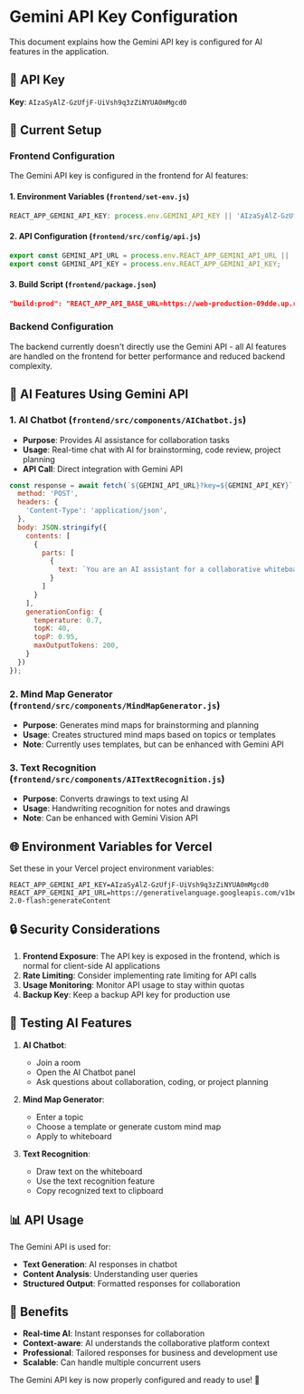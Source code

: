 # Gemini API Key Configuration

This document explains how the Gemini API key is configured for AI features in the application.

## 🔑 API Key

**Key**: `AIzaSyAlZ-GzUfjF-UiVsh9q3zZiNYUA0mMgcd0`

## 🎯 Current Setup

### Frontend Configuration

The Gemini API key is configured in the frontend for AI features:

#### 1. Environment Variables (`frontend/set-env.js`)
```javascript
REACT_APP_GEMINI_API_KEY: process.env.GEMINI_API_KEY || 'AIzaSyAlZ-GzUfjF-UiVsh9q3zZiNYUA0mMgcd0'
```

#### 2. API Configuration (`frontend/src/config/api.js`)
```javascript
export const GEMINI_API_URL = process.env.REACT_APP_GEMINI_API_URL || 'https://generativelanguage.googleapis.com/v1beta/models/gemini-2.0-flash:generateContent';
export const GEMINI_API_KEY = process.env.REACT_APP_GEMINI_API_KEY;
```

#### 3. Build Script (`frontend/package.json`)
```json
"build:prod": "REACT_APP_API_BASE_URL=https://web-production-09dde.up.railway.app REACT_APP_SOCKET_URL=https://web-production-09dde.up.railway.app REACT_APP_FRONTEND_URL=https://collab-board-jade.vercel.app REACT_APP_GEMINI_API_KEY=AIzaSyAlZ-GzUfjF-UiVsh9q3zZiNYUA0mMgcd0 react-scripts build"
```

### Backend Configuration

The backend currently doesn't directly use the Gemini API - all AI features are handled on the frontend for better performance and reduced backend complexity.

## 🤖 AI Features Using Gemini API

### 1. AI Chatbot (`frontend/src/components/AIChatbot.js`)
- **Purpose**: Provides AI assistance for collaboration tasks
- **Usage**: Real-time chat with AI for brainstorming, code review, project planning
- **API Call**: Direct integration with Gemini API

```javascript
const response = await fetch(`${GEMINI_API_URL}?key=${GEMINI_API_KEY}`, {
  method: 'POST',
  headers: {
    'Content-Type': 'application/json',
  },
  body: JSON.stringify({
    contents: [
      {
        parts: [
          {
            text: `You are an AI assistant for a collaborative whiteboard platform...`
          }
        ]
      }
    ],
    generationConfig: {
      temperature: 0.7,
      topK: 40,
      topP: 0.95,
      maxOutputTokens: 200,
    }
  })
});
```

### 2. Mind Map Generator (`frontend/src/components/MindMapGenerator.js`)
- **Purpose**: Generates mind maps for brainstorming and planning
- **Usage**: Creates structured mind maps based on topics or templates
- **Note**: Currently uses templates, but can be enhanced with Gemini API

### 3. Text Recognition (`frontend/src/components/AITextRecognition.js`)
- **Purpose**: Converts drawings to text using AI
- **Usage**: Handwriting recognition for notes and drawings
- **Note**: Can be enhanced with Gemini Vision API

## 🌐 Environment Variables for Vercel

Set these in your Vercel project environment variables:

```env
REACT_APP_GEMINI_API_KEY=AIzaSyAlZ-GzUfjF-UiVsh9q3zZiNYUA0mMgcd0
REACT_APP_GEMINI_API_URL=https://generativelanguage.googleapis.com/v1beta/models/gemini-2.0-flash:generateContent
```

## 🔒 Security Considerations

1. **Frontend Exposure**: The API key is exposed in the frontend, which is normal for client-side AI applications
2. **Rate Limiting**: Consider implementing rate limiting for API calls
3. **Usage Monitoring**: Monitor API usage to stay within quotas
4. **Backup Key**: Keep a backup API key for production use

## 🚀 Testing AI Features

1. **AI Chatbot**: 
   - Join a room
   - Open the AI Chatbot panel
   - Ask questions about collaboration, coding, or project planning

2. **Mind Map Generator**:
   - Enter a topic
   - Choose a template or generate custom mind map
   - Apply to whiteboard

3. **Text Recognition**:
   - Draw text on the whiteboard
   - Use the text recognition feature
   - Copy recognized text to clipboard

## 📊 API Usage

The Gemini API is used for:
- **Text Generation**: AI responses in chatbot
- **Content Analysis**: Understanding user queries
- **Structured Output**: Formatted responses for collaboration

## 🎯 Benefits

- **Real-time AI**: Instant responses for collaboration
- **Context-aware**: AI understands the collaborative platform context
- **Professional**: Tailored responses for business and development use
- **Scalable**: Can handle multiple concurrent users

The Gemini API key is now properly configured and ready to use! 🎉
